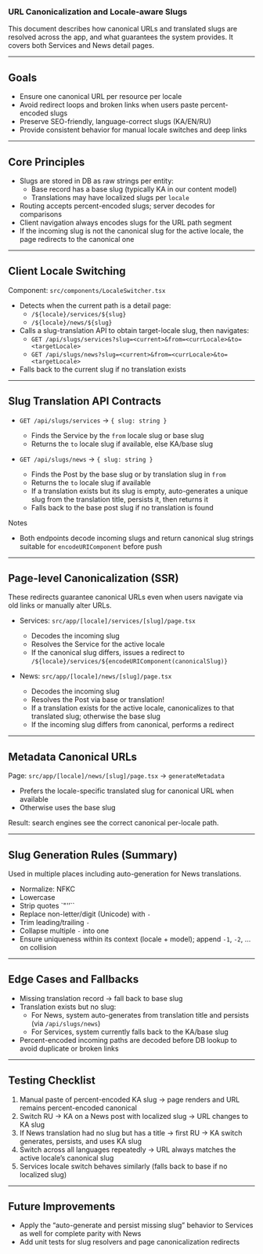 ### URL Canonicalization and Locale-aware Slugs

This document describes how canonical URLs and translated slugs are resolved across the app, and what guarantees the system provides. It covers both Services and News detail pages.

---

## Goals

- Ensure one canonical URL per resource per locale
- Avoid redirect loops and broken links when users paste percent-encoded slugs
- Preserve SEO-friendly, language-correct slugs (KA/EN/RU)
- Provide consistent behavior for manual locale switches and deep links

---

## Core Principles

- Slugs are stored in DB as raw strings per entity:
  - Base record has a base slug (typically KA in our content model)
  - Translations may have localized slugs per `locale`
- Routing accepts percent-encoded slugs; server decodes for comparisons
- Client navigation always encodes slugs for the URL path segment
- If the incoming slug is not the canonical slug for the active locale, the page redirects to the canonical one

---

## Client Locale Switching

Component: `src/components/LocaleSwitcher.tsx`

- Detects when the current path is a detail page:
  - `/${locale}/services/${slug}`
  - `/${locale}/news/${slug}`
- Calls a slug-translation API to obtain target-locale slug, then navigates:
  - `GET /api/slugs/services?slug=<current>&from=<currLocale>&to=<targetLocale>`
  - `GET /api/slugs/news?slug=<current>&from=<currLocale>&to=<targetLocale>`
- Falls back to the current slug if no translation exists

---

## Slug Translation API Contracts

- `GET /api/slugs/services` → `{ slug: string }`
  - Finds the Service by the `from` locale slug or base slug
  - Returns the `to` locale slug if available, else KA/base slug

- `GET /api/slugs/news` → `{ slug: string }`
  - Finds the Post by the base slug or by translation slug in `from`
  - Returns the `to` locale slug if available
  - If a translation exists but its slug is empty, auto-generates a unique slug from the translation title, persists it, then returns it
  - Falls back to the base post slug if no translation is found

Notes
- Both endpoints decode incoming slugs and return canonical slug strings suitable for `encodeURIComponent` before push

---

## Page-level Canonicalization (SSR)

These redirects guarantee canonical URLs even when users navigate via old links or manually alter URLs.

- Services: `src/app/[locale]/services/[slug]/page.tsx`
  - Decodes the incoming slug
  - Resolves the Service for the active locale
  - If the canonical slug differs, issues a redirect to `/${locale}/services/${encodeURIComponent(canonicalSlug)}`

- News: `src/app/[locale]/news/[slug]/page.tsx`
  - Decodes the incoming slug
  - Resolves the Post via base or translation!
  - If a translation exists for the active locale, canonicalizes to that translated slug; otherwise the base slug
  - If the incoming slug differs from canonical, performs a redirect

---

## Metadata Canonical URLs

Page: `src/app/[locale]/news/[slug]/page.tsx` → `generateMetadata`

- Prefers the locale-specific translated slug for canonical URL when available
- Otherwise uses the base slug

Result: search engines see the correct canonical per-locale path.

---

## Slug Generation Rules (Summary)

Used in multiple places including auto-generation for News translations.

- Normalize: NFKC
- Lowercase
- Strip quotes `"'’``
- Replace non-letter/digit (Unicode) with `-`
- Trim leading/trailing `-`
- Collapse multiple `-` into one
- Ensure uniqueness within its context (locale + model); append `-1`, `-2`, … on collision

---

## Edge Cases and Fallbacks

- Missing translation record → fall back to base slug
- Translation exists but no slug:
  - For News, system auto-generates from translation title and persists (via `/api/slugs/news`)
  - For Services, system currently falls back to the KA/base slug
- Percent-encoded incoming paths are decoded before DB lookup to avoid duplicate or broken links

---

## Testing Checklist

1) Manual paste of percent-encoded KA slug → page renders and URL remains percent-encoded canonical
2) Switch RU → KA on a News post with localized slug → URL changes to KA slug
3) If News translation had no slug but has a title → first RU → KA switch generates, persists, and uses KA slug
4) Switch across all languages repeatedly → URL always matches the active locale’s canonical slug
5) Services locale switch behaves similarly (falls back to base if no localized slug)

---

## Future Improvements

- Apply the “auto-generate and persist missing slug” behavior to Services as well for complete parity with News
- Add unit tests for slug resolvers and page canonicalization redirects


